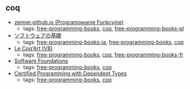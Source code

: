 coq 
---
* [zeimer.github.io (Programowanie Funkcyjne)](https://zeimer.github.io)
    * tags: [free-programming-books](../tags/free-programming-books.md), [coq](../tags/coq.md), [free-programming-books-pl](../tags/free-programming-books-pl.md)
* [ソフトウェアの基礎](http://proofcafe.org/sf/)
    * tags: [free-programming-books-ja](../tags/free-programming-books-ja.md), [free-programming-books](../tags/free-programming-books.md), [coq](../tags/coq.md)
* [Le Coq'Art (V8)](http://www.labri.fr/perso/casteran/CoqArt/)
    * tags: [free-programming-books](../tags/free-programming-books.md), [coq](../tags/coq.md), [free-programming-books-fr](../tags/free-programming-books-fr.md)
* [Software Foundations](http://www.cis.upenn.edu/~bcpierce/sf/)
    * tags: [free-programming-books](../tags/free-programming-books.md), [coq](../tags/coq.md)
* [Certified Programming with Dependent Types](http://adam.chlipala.net/cpdt/html/toc.html)
    * tags: [free-programming-books](../tags/free-programming-books.md), [coq](../tags/coq.md)
